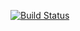 [![Build
Status](https://travis-ci.org/DanieleHuang/Project110.svg?branch=master)](https://travis-ci.org/DanieleHuang/Project110)
